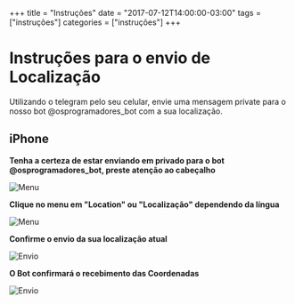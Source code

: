 +++
title = "Instruções"
date = "2017-07-12T14:00:00-03:00"
tags = ["instruções"]
categories = ["instruções"]
+++

# Instruções para o envio de Localização

Utilizando o telegram pelo seu celular, envie uma mensagem private para o nosso bot @osprogramadores_bot com a sua localização.

## iPhone

**Tenha a certeza de estar enviando em privado para o bot @osprogramadores_bot, preste atenção ao cabeçalho**

![Menu](/img/instrucoes/iPhone1.jpg)


**Clique no menu em "Location" ou "Localização" dependendo da língua**


![Menu](/img/instrucoes/iPhone3.jpg)


**Confirme o envio da sua localização atual**

![Envio](/img/instrucoes/iPhone2.jpg)


**O Bot confirmará o recebimento das Coordenadas**

![Envio](/img/instrucoes/iPhone4.jpg)
